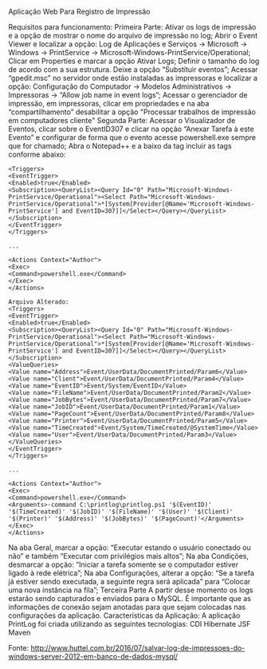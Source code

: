 Aplicação Web Para Registro de Impressão

Requisitos para funcionamento:
	Primeira Parte:
	Ativar os logs de impressão e a opção de mostrar o nome do arquivo de impressão no log;
	Abrir o Event Viewer e localizar a opção:
	Log de Aplicações e Serviços -> Microsoft -> Windows -> PrintService -> Microsoft-Windows-PrintService/Operational;
	Clicar em Properties e marcar a opção Ativar Logs;
	Definir o tamanho do log de acordo com a sua estrutura. Deixe a opção “Substituir eventos”;
	Acessar “gpedit.msc” no servidor onde estão instaladas as impressoras e localizar a opção: 
	Configuração do Computador -> Modelos Administrativos -> Impressoras -> “Allow job name in event logs”;
	Acessar o gerenciador de impressão, em impressoras, clicar em propriedades e na aba “compartilhamento” desabilitar a opção "Processar trabalhos de impressão em computadores cliente"
	Segunda Parte:
	Acessar o Visualizador de Eventos, clicar sobre o EventID307 e clicar na opção “Anexar Tarefa à este Evento” e configurar de forma que o evento acesse powershell.exe sempre que for chamado;
	Abra o Notepad++ e a baixo da tag </Subscription> incluir as tags conforme abaixo:
	
	

	<Triggers>
	<EventTrigger>
	<Enabled>true</Enabled>
	<Subscription><QueryList><Query Id="0" Path="Microsoft-Windows-PrintService/Operational"><Select Path="Microsoft-Windows-PrintService/Operational">*[System[Provider[@Name='Microsoft-Windows-PrintService'] and EventID=307]]</Select></Query></QueryList></Subscription> 
	</EventTrigger>
	</Triggers>
	
	...
	
	<Actions Context="Author">
	<Exec>
	<Command>powershell.exe</Command>
	</Exec>
	</Actions>
	
	Arquivo Alterado:
	<Triggers>
	<EventTrigger>
	<Enabled>true</Enabled>
	<Subscription><QueryList><Query Id="0" Path="Microsoft-Windows-PrintService/Operational"><Select Path="Microsoft-Windows-PrintService/Operational">*[System[Provider[@Name='Microsoft-Windows-PrintService'] and EventID=307]]</Select></Query></QueryList></Subscription>
	<ValueQueries>
	<Value name="Address">Event/UserData/DocumentPrinted/Param6</Value>
	<Value name="Client">Event/UserData/DocumentPrinted/Param4</Value>
	<Value name="EventID">Event/System/EventID</Value>
	<Value name="FileName">Event/UserData/DocumentPrinted/Param2</Value>
	<Value name="JobBytes">Event/UserData/DocumentPrinted/Param7</Value>
	<Value name="JobID">Event/UserData/DocumentPrinted/Param1</Value>
	<Value name="PageCount">Event/UserData/DocumentPrinted/Param8</Value>
	<Value name="Printer">Event/UserData/DocumentPrinted/Param5</Value>
	<Value name="TimeCreated">Event/System/TimeCreated/@SystemTime</Value>
	<Value name="User">Event/UserData/DocumentPrinted/Param3</Value>
	</ValueQueries>
	</EventTrigger>
	</Triggers>
	
	...
	
	<Actions Context="Author">
	<Exec>
	<Command>powershell.exe</Command>
	<Arguments>-command C:\printlog\printlog.ps1 '$(EventID)' '$(TimeCreated)' '$(JobID)' '$(FileName)' '$(User)' '$(Client)' '$(Printer)' '$(Address)' '$(JobBytes)' '$(PageCount)'</Arguments>
	</Exec>
	</Actions>
	

Na aba Geral, marcar a opção: “Executar estando o usuário conectado ou não” e também “Executar com privilégios mais altos”;
	Na aba Condições, desmarcar a opção: “Iniciar a tarefa somente se o computador estiver ligado à rede elétrica”;
	Na aba Configurações, alterar a opção: “Se a tarefa já estiver sendo executada, a seguinte regra será aplicada” para “Colocar uma nova instância na fila”;
	Terceira Parte
	A partir desse momento os logs estarão sendo capturados e enviados para o MySQL. É importante que as informações de conexão sejam anotadas para que sejam colocadas nas configurações da aplicação.
	Características da Aplicação:
	A aplicação PrintLog foi criada utilizando as seguintes tecnologias:
	CDI
	Hibernate
	JSF
	Maven

Fonte: http://www.huttel.com.br/2016/07/salvar-log-de-impressoes-do-windows-server-2012-em-banco-de-dados-mysql/
